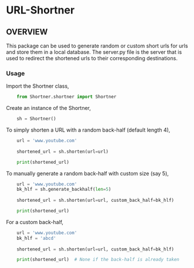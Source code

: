 # URL-Shortner

## OVERVIEW

This package can be used to generate random or custom short urls for urls and store them in a local database.
The server.py file is the server that is used to redirect the shortened urls to their corresponding destinations.

### Usage

Import the Shortner class,

```python
    from Shortner.shortner import Shortner
```

Create an instance of the Shortner,

```python
    sh = Shortner()
```

To simply shorten a URL with a random back-half (default length 4),

```python
    url = 'www.youtube.com'
    
    shortened_url = sh.shorten(url=url)

    print(shortened_url)
```

To manually generate a random back-half with custom size (say 5),

```python
    url = 'www.youtube.com'
    bk_hlf = sh.generate_backhalf(len=5)
    
    shortened_url = sh.shorten(url=url, custom_back_half=bk_hlf)

    print(shortened_url)
```

For a custom back-half,

```python
    url = 'www.youtube.com'
    bk_hlf = 'abcd'
    
    shortened_url = sh.shorten(url=url, custom_back_half=bk_hlf)

    print(shortened_url)  # None if the back-half is already taken
```

